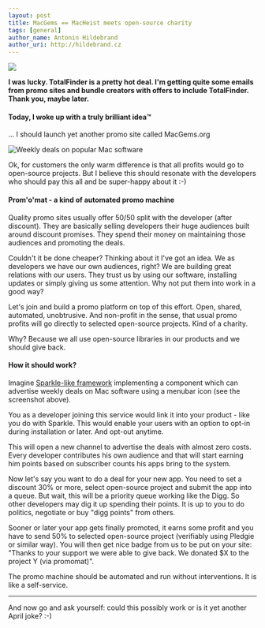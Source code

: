 ```yaml
---
layout: post
title: MacGems == MacHeist meets open-source charity
tags: [general]
author_name: Antonin Hildebrand
author_uri: http://hildebrand.cz
---
```


<img src="{{site.url}}/base/img/icons/binaryage-badge-64.png" class="intro-icon"/>

**I was lucky. TotalFinder is a pretty hot deal. I'm getting quite some emails from promo sites and bundle creators with offers to include TotalFinder. Thank you, maybe later.**

#### Today, I woke up with a truly brilliant idea™

... I should launch yet another promo site called MacGems.org

<img class="clear blog-image-full-border" src="{{site.url}}/images/macgems-mockup.png" title="Weekly deals on popular Mac software">

Ok, for customers the only warm difference is that all profits would go to open-source projects. But I believe this should resonate with the developers who should pay this all and be super-happy about it :-)

#### Prom'o'mat - a kind of automated promo machine

Quality promo sites usually offer 50/50 split with the developer (after discount). They are basically selling developers their huge audiences built around discount promises. They spend their money on maintaining those audiences and promoting the deals.

Couldn't it be done cheaper? Thinking about it I've got an idea. We as developers we have our own audiences, right? We are building great relations with our users. They trust us by using our software, installing updates or simply giving us some attention. Why not put them into work in a good way?

Let's join and build a promo platform on top of this effort. Open, shared, automated, unobtrusive. And non-profit in the sense, that usual promo profits will go directly to selected open-source projects. Kind of a charity.

Why? Because we all use open-source libraries in our products and we should give back.

#### How it should work?

Imagine [Sparkle-like framework](http://sparkle.andymatuschak.org) implementing a component which can advertise weekly deals on Mac software using a menubar icon (see the screenshot above).

You as a developer joining this service would link it into your product - like you do with Sparkle. This would enable your users with an option to opt-in during installation or later. And opt-out anytime.

This will open a new channel to advertise the deals with almost zero costs. Every developer contributes his own audience and that will start earning him points based on subscriber counts his apps bring to the system.

Now let's say you want to do a deal for your new app. You need to set a discount 30% or more, select open-source project and submit the app into a queue. But wait, this will be a priority queue working like the Digg. So other developers may dig it up spending their points. It is up to you to do politics, negotiate or buy "digg points" from others.

Sooner or later your app gets finally promoted, it earns some profit and you have to send 50% to selected open-source project (verifiably using Pledgie or similar way). You will then get nice badge from us to be put on your site: "Thanks to your support we were able to give back. We donated $X to the project Y (via promomat)".

The promo machine should be automated and run without interventions. It is like a self-service.

---

And now go and ask yourself: could this possibly work or is it yet another April joke? :-)